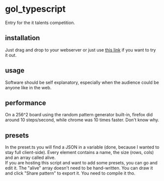 # gol_typescript
Entry for the it talents competition.
## installation
Just drag and drop to your webserver or just use [this link](https://timll.github.io/gol_typescript/) if you want to try it out.
## usage
Software should be self explanatory, especially when the audience could be anyone like in the web.
## performance
On a 256^2 board using the random pattern generator built-in, firefox did around 10 steps/second, while chrome was 10 times faster. Don't know why.
## presets
In the preset.ts you will find a JSON in a variable (done, because I wanted to stay full client-side). Every element contains a name, the size (rows, cols) and an array called alive.  
If you are hosting this script and want to add some presets, you can go and edit it. The "alive" array doesn't need to be hand-written. You can draw it and click "Share pattern" to export it.
You need to compile it tho.
